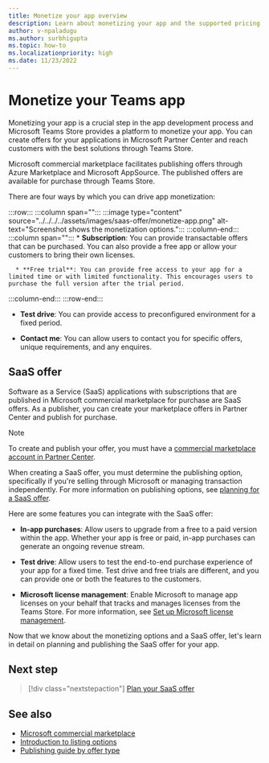 ```yaml
---
title: Monetize your app overview
description: Learn about monetizing your app and the supported pricing models such as free trials, in-app purchases, and test drives. Learn in detail on monetizing your app through SaaS offers.
author: v-npaladugu
ms.author: surbhigupta
ms.topic: how-to
ms.localizationpriority: high
ms.date: 11/23/2022
---
```


# Monetize your Teams app

Monetizing your app is a crucial step in the app development process and Microsoft Teams Store provides a platform to monetize your app. You can create offers for your applications in Microsoft Partner Center and reach customers with the best solutions through Teams Store.

Microsoft commercial marketplace facilitates publishing offers through Azure Marketplace and Microsoft AppSource. The published offers are available for purchase through Teams Store.

There are four ways by which you can drive app monetization:

:::row:::
   :::column span="":::
      :::image type="content" source="../../../../assets/images/saas-offer/monetize-app.png" alt-text="Screenshot shows the monetization options.":::
   :::column-end:::
   :::column span="":::
      * **Subscription**: You can provide transactable offers that can be purchased. You can also provide a free app or allow your customers to bring their own licenses.

      * **Free trial**: You can provide free access to your app for a limited time or with limited functionality. This encourages users to purchase the full version after the trial period.

   :::column-end:::
:::row-end:::

* **Test drive**: You can provide access to preconfigured environment for a fixed period.

* **Contact me**: You can allow users to contact you for specific offers, unique requirements, and any enquires.

## SaaS offer

Software as a Service (SaaS) applications with subscriptions that are published in Microsoft commercial marketplace for purchase are SaaS offers. As a publisher, you can create your marketplace offers in Partner Center and publish for purchase.

> [!NOTE]
> To create and publish your offer, you must have a [commercial marketplace account in Partner Center](/partner-center/create-account).

When creating a SaaS offer, you must determine the publishing option, specifically if you're selling through Microsoft or managing transaction independently. For more information on publishing options, see [planning for a SaaS offer](include-saas-offer.md).

Here are some features you can integrate with the SaaS offer:

* **In-app purchases**: Allow users to upgrade from a free to a paid version within the app. Whether your app is free or paid, in-app purchases can generate an ongoing revenue stream. </br>

* **Test drive**: Allow users to test the end-to-end purchase experience of your app for a fixed time. Test drive and free trials are different, and you can provide one or both the features to the customers.</br>

* **Microsoft license management**: Enable Microsoft to manage app licenses on your behalf that tracks and manages licenses from the Teams Store. For more information, see [Set up Microsoft license management](manage-third-party-apps-license.md#set-up-microsoft-license-management).

Now that we know about the monetizing options and a SaaS offer, let's learn in detail on planning and publishing the SaaS offer for your app.

## Next step

> [!div class="nextstepaction"]
> [Plan your SaaS offer](include-saas-offer.md)

## See also

* [Microsoft commercial marketplace](/partner-center/marketplace/overview)
* [Introduction to listing options](/partner-center/marketplace/determine-your-listing-type)
* [Publishing guide by offer type](/partner-center/marketplace/publisher-guide-by-offer-type)
